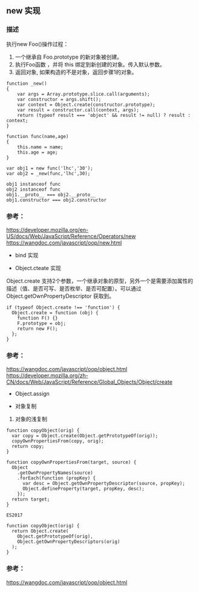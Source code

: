 ## new 实现
### 描述
执行new Foo()操作过程：
1. 一个继承自 Foo.prototype 的新对象被创建。
2. 执行Foo函数 ，并将 this 绑定到新创建的对象。传入默认参数。
3. 返回对象, 如果构造的不是对象，返回步骤1的对象。

```
function _new()
{
    var args = Array.prototype.slice.call(arguments);
    var constructor = args.shift();
    var context = Object.create(constructor.prototype);
    var result = constructor.call(context, args);
    return (typeof result === 'object' && result != null) ? result : context;
}

function func(name,age)
{
    this.name = name;
    this.age = age;
}

var obj1 = new func('lhc','30');
var obj2 = _new(func,'lhc',30);

obj1 instanceof func
obj2 instanceof func
obj1.__proto__ === obj2.__proto__
obj1.constructor === obj2.constructor

```
### 参考：
https://developer.mozilla.org/en-US/docs/Web/JavaScript/Reference/Operators/new
https://wangdoc.com/javascript/oop/new.html

- bind 实现

- Object.cteate 实现

Object.create 支持2个参数，一个继承对象的原型，另外一个是需要添加属性的描述（值、是否可写、是否枚举、是否可配置）。可以通过Object.getOwnPropertyDescriptor 获取到。


```
if (typeof Object.create !== 'function') {
  Object.create = function (obj) {
    function F() {}
    F.prototype = obj;
    return new F();
  };
}
```
### 参考：
https://wangdoc.com/javascript/oop/object.html
https://developer.mozilla.org/zh-CN/docs/Web/JavaScript/Reference/Global_Objects/Object/create

- Object.assign

- 对象复制
1. 对象的浅复制

```
function copyObject(orig) {
  var copy = Object.create(Object.getPrototypeOf(orig));
  copyOwnPropertiesFrom(copy, orig);
  return copy;
}

function copyOwnPropertiesFrom(target, source) {
  Object
    .getOwnPropertyNames(source)
    .forEach(function (propKey) {
      var desc = Object.getOwnPropertyDescriptor(source, propKey);
      Object.defineProperty(target, propKey, desc);
    });
  return target;
}
```

```
ES2017

function copyObject(orig) {
  return Object.create(
    Object.getPrototypeOf(orig),
    Object.getOwnPropertyDescriptors(orig)
  );
}
```

### 参考：
https://wangdoc.com/javascript/oop/object.html
